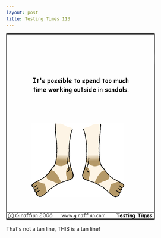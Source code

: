 ```yaml
---
layout: post
title: Testing Times 113
---
```

<img src="/images/tt0113.png">

That's not a tan line, THIS is a tan line! 